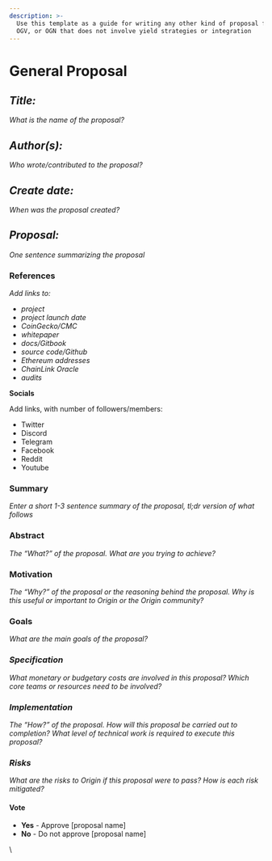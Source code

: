 ```yaml
---
description: >-
  Use this template as a guide for writing any other kind of proposal for OUSD,
  OGV, or OGN that does not involve yield strategies or integration
---
```


# General Proposal

## _**Title:**_

_What is the name of the proposal?_

## _**Author(s):**_

_Who wrote/contributed to the proposal?_

## _**Create date:**_

_When was the proposal created?_

## _**Proposal:**_

_One sentence summarizing the proposal_&#x20;

### **References**

_Add links to:_

* _project_
* _project launch date_
* _CoinGecko/CMC_
* _whitepaper_
* _docs/Gitbook_
* _source code/Github_
* _Ethereum addresses_
* _ChainLink Oracle_
* _audits_&#x20;

**Socials**

Add links, with number of followers/members:

* Twitter
* Discord
* Telegram
* Facebook
* Reddit
* Youtube

### Summary&#x20;

_Enter a short 1-3 sentence summary of the proposal, tl;dr version of what follows_

### Abstract

_The “What?” of the proposal. What are you trying to achieve?_&#x20;

### Motivation&#x20;

_The “Why?” of the proposal or the reasoning behind the proposal. Why is this useful or important to Origin or the Origin community?_&#x20;

### Goals

_What are the main goals of the proposal?_&#x20;

### _Specification_

_What monetary or budgetary costs are involved in this proposal? Which core teams or resources need to be involved?_&#x20;

### _Implementation_

_The “How?” of the proposal. How will this proposal be carried out to completion? What level of technical work is required to execute this proposal?_&#x20;

### _Risks_&#x20;

_What are the risks to Origin if this proposal were to pass? How is each risk mitigated?_

#### Vote

* **Yes** - Approve \[proposal name]
* **No** - Do not approve \[proposal name]

\
